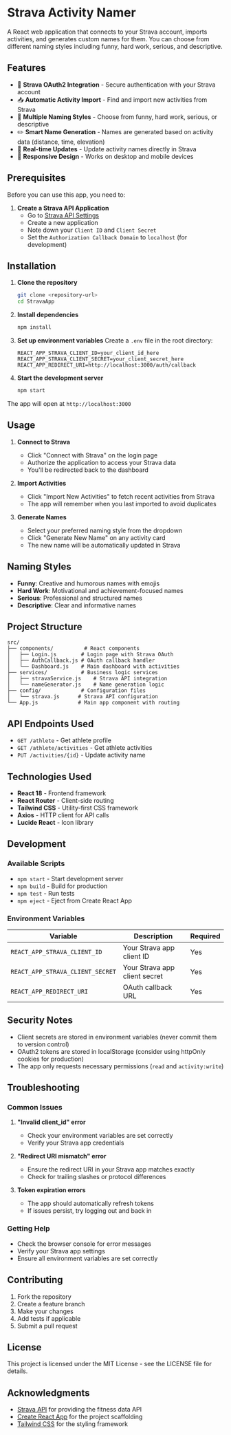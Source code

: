 # Strava Activity Namer

A React web application that connects to your Strava account, imports activities, and generates custom names for them. You can choose from different naming styles including funny, hard work, serious, and descriptive.

## Features

- 🔐 **Strava OAuth2 Integration** - Secure authentication with your Strava account
- 📥 **Automatic Activity Import** - Find and import new activities from Strava
- 🎨 **Multiple Naming Styles** - Choose from funny, hard work, serious, or descriptive
- ✏️ **Smart Name Generation** - Names are generated based on activity data (distance, time, elevation)
- 🔄 **Real-time Updates** - Update activity names directly in Strava
- 📱 **Responsive Design** - Works on desktop and mobile devices

## Prerequisites

Before you can use this app, you need to:

1. **Create a Strava API Application**
   - Go to [Strava API Settings](https://www.strava.com/settings/api)
   - Create a new application
   - Note down your `Client ID` and `Client Secret`
   - Set the `Authorization Callback Domain` to `localhost` (for development)

## Installation

1. **Clone the repository**
   ```bash
   git clone <repository-url>
   cd StravaApp
   ```

2. **Install dependencies**
   ```bash
   npm install
   ```

3. **Set up environment variables**
   Create a `.env` file in the root directory:
   ```env
   REACT_APP_STRAVA_CLIENT_ID=your_client_id_here
   REACT_APP_STRAVA_CLIENT_SECRET=your_client_secret_here
   REACT_APP_REDIRECT_URI=http://localhost:3000/auth/callback
   ```

4. **Start the development server**
   ```bash
   npm start
   ```

The app will open at `http://localhost:3000`

## Usage

1. **Connect to Strava**
   - Click "Connect with Strava" on the login page
   - Authorize the application to access your Strava data
   - You'll be redirected back to the dashboard

2. **Import Activities**
   - Click "Import New Activities" to fetch recent activities from Strava
   - The app will remember when you last imported to avoid duplicates

3. **Generate Names**
   - Select your preferred naming style from the dropdown
   - Click "Generate New Name" on any activity card
   - The new name will be automatically updated in Strava

## Naming Styles

- **Funny**: Creative and humorous names with emojis
- **Hard Work**: Motivational and achievement-focused names
- **Serious**: Professional and structured names
- **Descriptive**: Clear and informative names

## Project Structure

```
src/
├── components/          # React components
│   ├── Login.js        # Login page with Strava OAuth
│   ├── AuthCallback.js # OAuth callback handler
│   └── Dashboard.js    # Main dashboard with activities
├── services/           # Business logic services
│   ├── stravaService.js    # Strava API integration
│   └── nameGenerator.js    # Name generation logic
├── config/             # Configuration files
│   └── strava.js      # Strava API configuration
└── App.js             # Main app component with routing
```

## API Endpoints Used

- `GET /athlete` - Get athlete profile
- `GET /athlete/activities` - Get athlete activities
- `PUT /activities/{id}` - Update activity name

## Technologies Used

- **React 18** - Frontend framework
- **React Router** - Client-side routing
- **Tailwind CSS** - Utility-first CSS framework
- **Axios** - HTTP client for API calls
- **Lucide React** - Icon library

## Development

### Available Scripts

- `npm start` - Start development server
- `npm build` - Build for production
- `npm test` - Run tests
- `npm eject` - Eject from Create React App

### Environment Variables

| Variable | Description | Required |
|----------|-------------|----------|
| `REACT_APP_STRAVA_CLIENT_ID` | Your Strava app client ID | Yes |
| `REACT_APP_STRAVA_CLIENT_SECRET` | Your Strava app client secret | Yes |
| `REACT_APP_REDIRECT_URI` | OAuth callback URL | Yes |

## Security Notes

- Client secrets are stored in environment variables (never commit them to version control)
- OAuth2 tokens are stored in localStorage (consider using httpOnly cookies for production)
- The app only requests necessary permissions (`read` and `activity:write`)

## Troubleshooting

### Common Issues

1. **"Invalid client_id" error**
   - Check your environment variables are set correctly
   - Verify your Strava app credentials

2. **"Redirect URI mismatch" error**
   - Ensure the redirect URI in your Strava app matches exactly
   - Check for trailing slashes or protocol differences

3. **Token expiration errors**
   - The app should automatically refresh tokens
   - If issues persist, try logging out and back in

### Getting Help

- Check the browser console for error messages
- Verify your Strava app settings
- Ensure all environment variables are set correctly

## Contributing

1. Fork the repository
2. Create a feature branch
3. Make your changes
4. Add tests if applicable
5. Submit a pull request

## License

This project is licensed under the MIT License - see the LICENSE file for details.

## Acknowledgments

- [Strava API](https://developers.strava.com/) for providing the fitness data API
- [Create React App](https://create-react-app.dev/) for the project scaffolding
- [Tailwind CSS](https://tailwindcss.com/) for the styling framework
